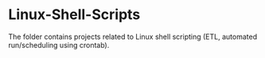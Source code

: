# Linux-Shell-Scripts
The folder contains projects related to Linux shell scripting (ETL, automated run/scheduling using crontab). 
